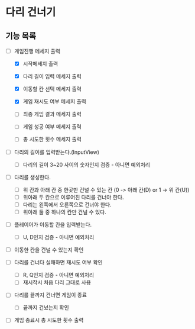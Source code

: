 # 다리 건너기


## 기능 목록

- [ ] 게임진행 메세지 출력 
    - [x] 시작메세지 출력
    - [x] 다리 길이 입력 메세지 출력
    - [x] 이동할 칸 선택 메세지 출력
    - [x] 게임 재시도 여부 메세지 출력
    - [ ] 최종 게임 결과 메세지 출력
    - [ ] 게임 성공 여부 메세지 출력
    - [ ] 총 시도한 횟수 메세지 출력


- [ ] 다리의 길이를 입력받는다.(InputView)
    - [ ] 다리의 길이 3~20 사이의 숫자인지 검증 - 아니면 예외처리

- [ ] 다리를 생성한다. 
    - [ ] 위 칸과 아래 칸 중 한곳만 건널 수 있는 칸 (0 -> 아래 칸(D) or 1 -> 위 칸(U))
    - [ ] 위아래 두 칸으로 이루어진 다리를 건너야 한다.
    - [ ] 다리는 왼쪽에서 오른쪽으로 건너야 한다.
    - [ ] 위아래 둘 중 하나의 칸만 건널 수 있다.

- [ ] 플레이어가 이동할 칸을 입력받는다. 
    - [ ] U, D인지 검증 - 아니면 예외처리 

- [ ] 이동한 칸을 건널 수 있는지 확인

- [ ] 다리를 건너다 실패하면 재시도 여부 확인
    - [ ] R, Q인지 검증 - 아니면 예외처리
    - [ ] 재시작시 처음 다리 그대로  사용

- [ ] 다리를 끝까지 건너면 게임이 종료
    - [ ] 끝까지 건넜는지 확인 

- [ ] 게임 종료시 총 시도한 횟수 출력